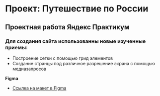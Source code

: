 # Проект: Путешествие по России

## Проектная работа Яндекс Практикум

### Для создания сайта использованны новые изученные приемы:

* Построение сетки с помощью грид элементов
* Создание странцы под различное разрешение экрана с помощью медиазапросов

**Figma**

* [Ссылка на макет в Figma](https://www.figma.com/file/5S2WSbEFL6awjVWJ0NWL8Q/Sprint-3_-Russia-_-desktop-mobile?node-id=28503%3A0)


